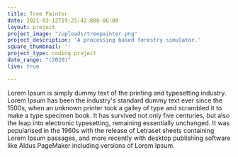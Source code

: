 ```yaml
---
title: Tree Painter
date: 2021-03-12T19:25:42.000-06:00
layout: project
project_image: "/uploads/treepainter.png"
project_description: 'A processing based forestry simulator.'
square_thumbnail: ''
project_type: coding project
date_range: "(2020)"
live: true

---
```


 Lorem Ipsum is simply dummy text of the printing and typesetting industry. Lorem Ipsum has been the industry's standard dummy text ever since the 1500s, when an unknown printer took a galley of type and scrambled it to make a type specimen book. It has survived not only five centuries, but also the leap into electronic typesetting, remaining essentially unchanged. It was popularised in the 1960s with the release of Letraset sheets containing Lorem Ipsum passages, and more recently with desktop publishing software like Aldus PageMaker including versions of Lorem Ipsum.